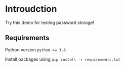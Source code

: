 # Introudction
Try this demo for testing password storage!

## Requirements
Python version `python >= 3.6`

Install packages using `pip install -r requirements.txt`